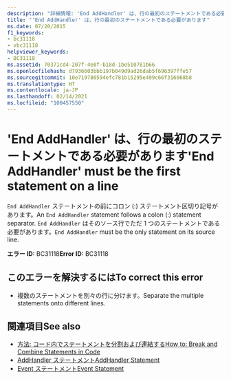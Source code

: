 ```yaml
---
description: "詳細情報: 'End AddHandler' は、行の最初のステートメントである必要があります"
title: "'End AddHandler' は、行の最初のステートメントである必要があります"
ms.date: 07/20/2015
f1_keywords:
- bc31118
- vbc31118
helpviewer_keywords:
- BC31118
ms.assetid: 70371cd4-207f-4e0f-b18d-1be510781b66
ms.openlocfilehash: d7936603bbb197b049d9ad26dab5f696397ffe57
ms.sourcegitcommit: 10e719780594efc781b15295e499c66f316068b8
ms.translationtype: HT
ms.contentlocale: ja-JP
ms.lasthandoff: 02/14/2021
ms.locfileid: "100457550"
---
```

# <a name="end-addhandler-must-be-the-first-statement-on-a-line"></a><span data-ttu-id="3c35d-103">'End AddHandler' は、行の最初のステートメントである必要があります</span><span class="sxs-lookup"><span data-stu-id="3c35d-103">'End AddHandler' must be the first statement on a line</span></span>

<span data-ttu-id="3c35d-104">`End AddHandler` ステートメントの前にコロン (:) ステートメント区切り記号があります。</span><span class="sxs-lookup"><span data-stu-id="3c35d-104">An `End AddHandler` statement follows a colon (:) statement separator.</span></span> <span data-ttu-id="3c35d-105">`End AddHandler` はそのソース行でただ 1 つのステートメントである必要があります。</span><span class="sxs-lookup"><span data-stu-id="3c35d-105">`End AddHandler` must be the only statement on its source line.</span></span>  
  
 <span data-ttu-id="3c35d-106">**エラー ID:** BC31118</span><span class="sxs-lookup"><span data-stu-id="3c35d-106">**Error ID:** BC31118</span></span>  
  
## <a name="to-correct-this-error"></a><span data-ttu-id="3c35d-107">このエラーを解決するには</span><span class="sxs-lookup"><span data-stu-id="3c35d-107">To correct this error</span></span>  
  
- <span data-ttu-id="3c35d-108">複数のステートメントを別々の行に分けます。</span><span class="sxs-lookup"><span data-stu-id="3c35d-108">Separate the multiple statements onto different lines.</span></span>  
  
## <a name="see-also"></a><span data-ttu-id="3c35d-109">関連項目</span><span class="sxs-lookup"><span data-stu-id="3c35d-109">See also</span></span>

- [<span data-ttu-id="3c35d-110">方法: コード内でステートメントを分割および連結する</span><span class="sxs-lookup"><span data-stu-id="3c35d-110">How to: Break and Combine Statements in Code</span></span>](../programming-guide/program-structure/how-to-break-and-combine-statements-in-code.md)
- [<span data-ttu-id="3c35d-111">AddHandler ステートメント</span><span class="sxs-lookup"><span data-stu-id="3c35d-111">AddHandler Statement</span></span>](../language-reference/statements/addhandler-statement.md)
- [<span data-ttu-id="3c35d-112">Event ステートメント</span><span class="sxs-lookup"><span data-stu-id="3c35d-112">Event Statement</span></span>](../language-reference/statements/event-statement.md)
